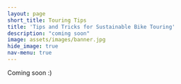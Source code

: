 ```yaml
---
layout: page
short_title: Touring Tips
title: 'Tips and Tricks for Sustainable Bike Touring'
description: "coming soon"
image: assets/images/banner.jpg
hide_image: true
nav-menu: true
---
```


Coming soon :)